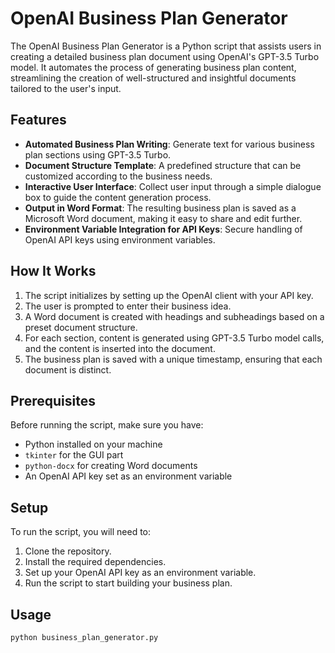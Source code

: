 # OpenAI Business Plan Generator

The OpenAI Business Plan Generator is a Python script that assists users in creating a detailed business plan document using OpenAI's GPT-3.5 Turbo model. It automates the process of generating business plan content, streamlining the creation of well-structured and insightful documents tailored to the user's input.

## Features

- **Automated Business Plan Writing**: Generate text for various business plan sections using GPT-3.5 Turbo.
- **Document Structure Template**: A predefined structure that can be customized according to the business needs.
- **Interactive User Interface**: Collect user input through a simple dialogue box to guide the content generation process.
- **Output in Word Format**: The resulting business plan is saved as a Microsoft Word document, making it easy to share and edit further.
- **Environment Variable Integration for API Keys**: Secure handling of OpenAI API keys using environment variables.

## How It Works

1. The script initializes by setting up the OpenAI client with your API key.
2. The user is prompted to enter their business idea.
3. A Word document is created with headings and subheadings based on a preset document structure.
4. For each section, content is generated using GPT-3.5 Turbo model calls, and the content is inserted into the document.
5. The business plan is saved with a unique timestamp, ensuring that each document is distinct.

## Prerequisites

Before running the script, make sure you have:

- Python installed on your machine
- `tkinter` for the GUI part
- `python-docx` for creating Word documents
- An OpenAI API key set as an environment variable

## Setup

To run the script, you will need to:

1. Clone the repository.
2. Install the required dependencies.
3. Set up your OpenAI API key as an environment variable.
4. Run the script to start building your business plan.

## Usage

```bash
python business_plan_generator.py
